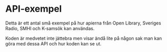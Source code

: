 # API-exempel

Detta är ett antal små exempel på hur apierna från Open Library, Sveriges Radio, SMHI 
och K-samsök kan användas.

Koden är medvetet inte jättebra men visar ändå lite på någon sak man kan göra med dessa API och
hur koden kan se ut.
